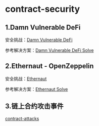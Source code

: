 # contract-security


## 1.Damn Vulnerable DeFi
安全挑战：[Damn Vulnerable DeFi](https://github.com/EthanOK/damn-vulnerable-defi)

参考解决方案：[Damn Vulnerable DeFi Solve](https://github.com/EthanOK/damn-vulnerable-defi/tree/solve-v4)

## 2.Ethernaut - OpenZeppelin
安全挑战：[Ethernaut](https://ethernaut.openzeppelin.com/)

参考解决方案：[Ethernaut Solve](https://github.com/EthanOK/ethernaut/tree/slove)

## 3.链上合约攻击事件
[contract-attacks](https://github.com/EthanOK/contract-attacks)
